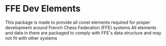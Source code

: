 # FFE Dev Elements

This package is made to provide all const elements required for proper development around French Chess Federation (FFE) systems
All elements and data in there are packaged to comply with FFE's data structure and may not fit with other systems
